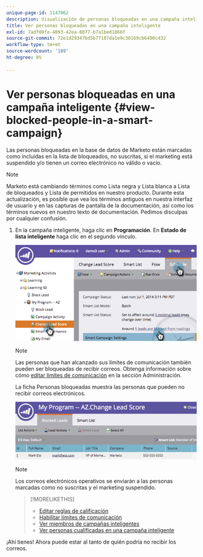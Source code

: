 ```yaml
---
unique-page-id: 1147062
description: Visualización de personas bloqueadas en una campaña inteligente - Documentos de Marketo - Documentación del producto
title: Ver personas bloqueadas en una campaña inteligente
exl-id: 7adf00fe-4893-42ea-8077-b7a1bed1866f
source-git-commit: 72e1d29347bd5b77107da1e9c30169cb6490c432
workflow-type: tm+mt
source-wordcount: '189'
ht-degree: 0%

---
```


# Ver personas bloqueadas en una campaña inteligente {#view-blocked-people-in-a-smart-campaign}

Las personas bloqueadas en la base de datos de Marketo están marcadas como incluidas en la lista de bloqueados, no suscritas, si el marketing está suspendido y/o tienen un correo electrónico no válido o vacío.

>[!NOTE]
>
>Marketo está cambiando términos como Lista negra y Lista blanca a Lista de bloqueados y Lista de permitidos en nuestro producto. Durante esta actualización, es posible que vea los términos antiguos en nuestra interfaz de usuario y en las capturas de pantalla de la documentación, así como los términos nuevos en nuestro texto de documentación. Pedimos disculpas por cualquier confusión.

1. En la campaña inteligente, haga clic en **Programación**. En **Estado de lista inteligente** haga clic en el segundo vínculo.

   ![](assets/image2014-9-22-16-3a47-3a38.png)

   >[!NOTE]
   >
   >Las personas que han alcanzado sus límites de comunicación también pueden ser bloqueadas de recibir correos. Obtenga información sobre cómo [editar límites de comunicación](/help/marketo/product-docs/administration/email-setup/enable-communication-limits.md) en la sección Administración.

   La ficha Personas bloqueadas muestra las personas que pueden no recibir correos electrónicos.

   ![](assets/image2014-9-22-16-3a48-3a11.png)

   >[!NOTE]
   >
   >Los correos electrónicos operativos se enviarán a las personas marcadas como no suscritas y el marketing suspendido.

   >[!MORELIKETHIS]
   >
   >* [Editar reglas de calificación](/help/marketo/product-docs/core-marketo-concepts/smart-campaigns/using-smart-campaigns/edit-qualification-rules-in-a-smart-campaign.md)
   >* [Habilitar límites de comunicación](/help/marketo/product-docs/administration/email-setup/enable-communication-limits.md)
   >* [Ver miembros de campañas inteligentes](/help/marketo/product-docs/core-marketo-concepts/smart-campaigns/smart-campaign-data/view-smart-campaign-members.md)
   >* [Ver personas cualificadas en una campaña inteligente](/help/marketo/product-docs/core-marketo-concepts/smart-campaigns/smart-campaign-data/view-qualified-people-in-a-smart-campaign.md)


¡Ahí tienes! Ahora puede estar al tanto de quién podría no recibir los correos.

